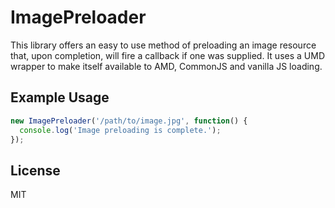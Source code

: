 # ImagePreloader

This library offers an easy to use method of preloading an image resource that, upon completion, will fire a callback if one was supplied. It uses a UMD wrapper to make itself available to AMD, CommonJS and vanilla JS loading.

## Example Usage
```js
new ImagePreloader('/path/to/image.jpg', function() {
  console.log('Image preloading is complete.');
});
```

## License
MIT
